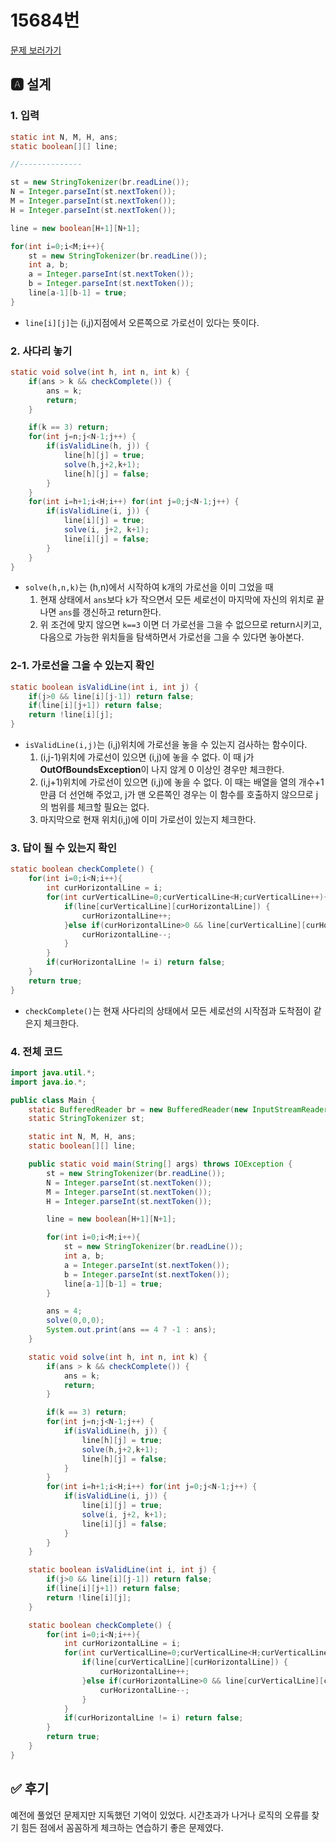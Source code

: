 # 15684번 
[문제 보러가기](https://www.acmicpc.net/problem/15684)

## 🅰 설계

### 1. 입력
```java
static int N, M, H, ans;
static boolean[][] line;

//--------------

st = new StringTokenizer(br.readLine());
N = Integer.parseInt(st.nextToken());
M = Integer.parseInt(st.nextToken());
H = Integer.parseInt(st.nextToken());

line = new boolean[H+1][N+1];

for(int i=0;i<M;i++){
    st = new StringTokenizer(br.readLine());
    int a, b;
    a = Integer.parseInt(st.nextToken());
    b = Integer.parseInt(st.nextToken());
    line[a-1][b-1] = true;
}
```
- `line[i][j]`는 (i,j)지점에서 오른쪽으로 가로선이 있다는 뜻이다.  

### 2. 사다리 놓기

```java
static void solve(int h, int n, int k) {
    if(ans > k && checkComplete()) {
        ans = k;
        return;
    }

    if(k == 3) return;
    for(int j=n;j<N-1;j++) {
        if(isValidLine(h, j)) {
            line[h][j] = true;
            solve(h,j+2,k+1);
            line[h][j] = false;
        }
    }
    for(int i=h+1;i<H;i++) for(int j=0;j<N-1;j++) {
        if(isValidLine(i, j)) {
            line[i][j] = true;
            solve(i, j+2, k+1);
            line[i][j] = false;
        }
    }
}
```
- `solve(h,n,k)`는 (h,n)에서 시작하여 k개의 가로선을 이미 그었을 때  
  1. 현재 상태에서 `ans`보다 `k`가 작으면서 모든 세로선이 마지막에 자신의 위치로 끝나면 `ans`를 갱신하고 return한다.
  2. 위 조건에 맞지 않으면 `k==3` 이면 더 가로선을 그을 수 없으므로 return시키고, 다음으로 가능한 위치들을 탐색하면서 가로선을 그을 수 있다면 놓아본다.  

### 2-1. 가로선을 그을 수 있는지 확인

```java
static boolean isValidLine(int i, int j) {
    if(j>0 && line[i][j-1]) return false;
    if(line[i][j+1]) return false;
    return !line[i][j];
}
```
- `isValidLine(i,j)`는 (i,j)위치에 가로선을 놓을 수 있는지 검사하는 함수이다.  
  1. (i,j-1)위치에 가로선이 있으면 (i,j)에 놓을 수 없다. 이 때 j가 **OutOfBoundsException**이 나지 않게 0 이상인 경우만 체크한다.  
  2. (i,j+1)위치에 가로선이 있으면 (i,j)에 놓을 수 없다. 이 때는 배열을 열의 개수+1만큼 더 선언해 주었고, j가 맨 오른쪽인 경우는 이 함수를 호출하지 않으므로 j의 범위를 체크할 필요는 없다.  
  3. 마지막으로 현재 위치(i,j)에 이미 가로선이 있는지 체크한다.

### 3. 답이 될 수 있는지 확인

```java
static boolean checkComplete() {
    for(int i=0;i<N;i++){
        int curHorizontalLine = i;
        for(int curVerticalLine=0;curVerticalLine<H;curVerticalLine++){
            if(line[curVerticalLine][curHorizontalLine]) {
                curHorizontalLine++;
            }else if(curHorizontalLine>0 && line[curVerticalLine][curHorizontalLine-1]){
                curHorizontalLine--;
            }
        }
        if(curHorizontalLine != i) return false;
    }
    return true;
}
```
- `checkComplete()`는 현재 사다리의 상태에서 모든 세로선의 시작점과 도착점이 같은지 체크한다.

### 4. 전체 코드

```java
import java.util.*;
import java.io.*;

public class Main {
    static BufferedReader br = new BufferedReader(new InputStreamReader(System.in));
    static StringTokenizer st;

    static int N, M, H, ans;
    static boolean[][] line;

    public static void main(String[] args) throws IOException {
        st = new StringTokenizer(br.readLine());
        N = Integer.parseInt(st.nextToken());
        M = Integer.parseInt(st.nextToken());
        H = Integer.parseInt(st.nextToken());

        line = new boolean[H+1][N+1];

        for(int i=0;i<M;i++){
            st = new StringTokenizer(br.readLine());
            int a, b;
            a = Integer.parseInt(st.nextToken());
            b = Integer.parseInt(st.nextToken());
            line[a-1][b-1] = true;
        }

        ans = 4;
        solve(0,0,0);
        System.out.print(ans == 4 ? -1 : ans);
    }

    static void solve(int h, int n, int k) {
        if(ans > k && checkComplete()) {
            ans = k;
            return;
        }

        if(k == 3) return;
        for(int j=n;j<N-1;j++) {
            if(isValidLine(h, j)) {
                line[h][j] = true;
                solve(h,j+2,k+1);
                line[h][j] = false;
            }
        }
        for(int i=h+1;i<H;i++) for(int j=0;j<N-1;j++) {
            if(isValidLine(i, j)) {
                line[i][j] = true;
                solve(i, j+2, k+1);
                line[i][j] = false;
            }
        }
    }

    static boolean isValidLine(int i, int j) {
        if(j>0 && line[i][j-1]) return false;
        if(line[i][j+1]) return false;
        return !line[i][j];
    }

    static boolean checkComplete() {
        for(int i=0;i<N;i++){
            int curHorizontalLine = i;
            for(int curVerticalLine=0;curVerticalLine<H;curVerticalLine++){
                if(line[curVerticalLine][curHorizontalLine]) {
                    curHorizontalLine++;
                }else if(curHorizontalLine>0 && line[curVerticalLine][curHorizontalLine-1]){
                    curHorizontalLine--;
                }
            }
            if(curHorizontalLine != i) return false;
        }
        return true;
    }
}

```

## ✅ 후기
예전에 풀었던 문제지만 지독했던 기억이 있었다. 시간초과가 나거나 로직의 오류를 찾기 힘든 점에서 꼼꼼하게 체크하는 연습하기 좋은 문제였다.